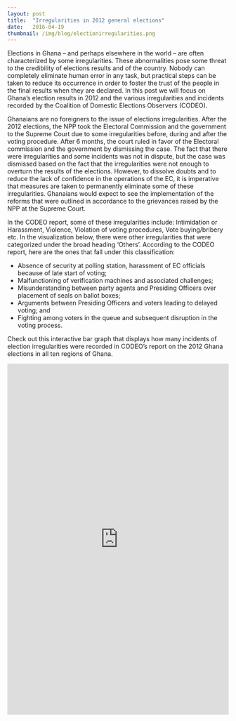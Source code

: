 ```yaml
---
layout: post 
title:  "Irregularities in 2012 general elections"
date:   2016-04-19 
thumbnail: /img/blog/electionirregularities.png
---
```


Elections in Ghana – and perhaps elsewhere in the world – are often characterized by some irregularities. These abnormalities pose some threat to the credibility of elections results and of the country. Nobody can completely eliminate human error in any task, but practical steps can be taken to reduce its occurrence in order to foster the trust of the people in the final results when they are declared. In this post we will focus on Ghana’s election results in 2012 and the various irregularities and incidents recorded by the Coalition of Domestic Elections Observers (CODEO).

Ghanaians are no foreigners to the issue of elections irregularities. After the 2012 elections, the NPP took the Electoral Commission and the government to the Supreme Court due to some irregularities before, during and after the voting procedure. After 6 months, the court ruled in favor of the Electoral commission and the government by dismissing the case. The fact that there were irregularities and some incidents was not in dispute, but the case was dismissed based on the fact that the irregularities were not enough to overturn the results of the elections. However, to dissolve doubts and to reduce the lack of confidence in the operations of the EC, it is imperative that measures are taken to permanently eliminate some of these irregularities. Ghanaians would expect to see the implementation of the reforms that were outlined in accordance to the grievances raised by the NPP at the Supreme Court.

In the CODEO report, some of these irregularities include: Intimidation or Harassment, Violence, Violation of voting procedures, Vote buying/bribery etc. In the visualization below, there were other irregularities that were categorized under the broad heading ‘Others’. According to the CODEO report, here are the ones that fall under this classification:



-  	Absence of security at polling station, harassment of EC officials because of late start of voting;
-  	Malfunctioning of verification machines and associated challenges;
-  	Misunderstanding between party agents and Presiding Officers over placement of seals on ballot boxes;
-  	Arguments between Presiding Officers and voters leading to delayed voting; and
-   Fighting among voters in the queue and subsequent disruption in the voting process.
 
 Check out this interactive bar graph that displays how many incidents of election irregularities were recorded in CODEO’s report on the 2012 Ghana elections in all ten regions of Ghana.

<div class="center">
	<iframe width="100%" height="800" src="http://www.codeforghana.org/resources/ghana2012electionirregularities.html" frameborder="0" scrolling="yes"></iframe>
</div>